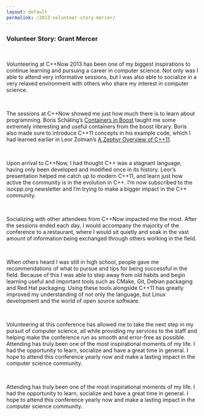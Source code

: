 ```yaml
---
layout: default
permalink: /2013-volunteer-story-mercer/
---
```


### Volunteer Story: Grant Mercer

<br />

<!--
images/grant_mercer.jpg
Grant Mercer was a high school senior when he attended C++Now 2013 as a volunteer.
-->

Volunteering at C++Now 2013 has been one of my biggest inspirations to continue learning and pursuing a career in computer science. Not only was I able to attend very informative sessions, but I was also able to socialize in a very relaxed environment with others who share my interest in computer science.

<br />

The sessions at C++Now showed me just how much there is to learn about programming. Boris Schäling’s [Containers in Boost](http://www.youtube.com/watch?v=FM-fUjhoCp0) taught me some extremely interesting and useful containers from the boost library. Boris also made sure to introduce C++11 concepts in his example code, which I had learned earlier in Leor Zolman’s [A Zephyr Overview of C++11](http://www.youtube.com/watch?v=quZ8gttFgtQ).

<br />

Upon arrival to C++Now, I had thought C++ was a stagnant language, having only been developed and modified once in its history. Leor’s presentation helped me catch up to modern C++11, and learn just how active the community is in the evolution in C++. I’m now subscribed to the isocpp.org newsletter and I’m trying to make a bigger impact in the C++ community.

<br />

Socializing with other attendees from C++Now impacted me the most. After the sessions ended each day, I would accompany the majority of the conference to a restaurant, where I would sit quietly and soak in the vast amount of information being exchanged through others working in the field.

<br />

When others heard I was still in high school, people gave me recommendations of what to pursue and tips for being successful in the field. Because of this I was able to step away from old habits and begin learning useful and important tools such as CMake, Git, Debian packaging and Red Hat packaging. Using these tools alongside C++11 has greatly improved my understanding of not only the language, but Linux development and the world of open source software.

<br />

Volunteering at this conference has allowed me to take the next step in my pursuit of computer science, all while providing my services to the staff and helping make the conference run as smooth and error-free as possible. Attending has truly been one of the most inspirational moments of my life. I had the opportunity to learn, socialize and have a great time in general. I hope to attend this conference yearly now and make a lasting impact in the computer science community.
  
<br />

Attending has truly been one of the most inspirational moments of my life. I had the opportunity to learn, socialize and have a great time in general. I hope to attend this conference yearly now and make a lasting impact in the computer science community.

